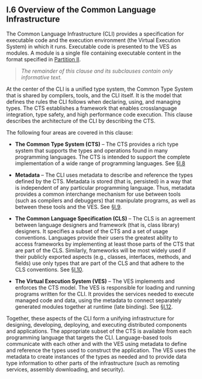 ## I.6 Overview of the Common Language Infrastructure

The Common Language Infrastructure (CLI) provides a specification for executable code and the execution environment (the Virtual Execution System) in which it runs. Executable code is presented to the VES as modules. A module is a single file containing executable content in the format specified in [Partition II](#todo-missing-hyperlink).

> _The remainder of this clause and its subclauses contain only informative text._

At the center of the CLI is a unified type system, the Common Type System that is shared by compilers, tools, and the CLI itself. It is the model that defines the rules the CLI follows when declaring, using, and managing types. The CTS establishes a framework that enables crosslanguage integration, type safety, and high performance code execution. This clause describes the architecture of the CLI by describing the CTS.

The following four areas are covered in this clause:

 * **The Common Type System (CTS)** &ndash; The CTS provides a rich type system that supports the types and operations found in many programming languages. The CTS is intended to support the complete implementation of a wide range of programming languages. See §[I.8](i.8-common-type-system.md)

 * **Metadata** &ndash; The CLI uses metadata to describe and reference the types defined by the CTS. Metadata is stored (that is, persisted) in a way that is independent of any particular programming language. Thus, metadata provides a common interchange mechanism for use between tools (such as compilers and debuggers) that manipulate programs, as well as between these tools and the VES. See §[I.9](i.9-metadata.md).

 * **The Common Language Specification (CLS)** &ndash; The CLS is an agreement between language designers and framework (that is, class library) designers.  It specifies a subset of the CTS and a set of usage conventions.  Languages provide their users the greatest ability to access frameworks by implementing at least those parts of the CTS that are part of the CLS. Similarly, frameworks will be most widely used if their publicly exported aspects (e.g., classes, interfaces, methods, and fields) use only types that are part of the CLS and that adhere to the CLS conventions. See §[I.10](i.10-name-and-type-rules-for-the-common-language-specification.md).

 * **The Virtual Execution System (VES)** &ndash; The VES implements and enforces the CTS model. The VES is responsible for loading and running programs written for the CLI. It provides the services needed to execute managed code and data, using the metadata to connect separately generated modules together at runtime (late binding). See §[I.12](i.12-virtual-execution-system.md).

Together, these aspects of the CLI form a unifying infrastructure for designing, developing, deploying, and executing distributed components and applications. The appropriate subset of the CTS is available from each programming language that targets the CLI. Language-based tools communicate with each other and with the VES using metadata to define and reference the types used to construct the application. The VES uses the metadata to create instances of the types as needed and to provide data type information to other parts of the infrastructure (such as remoting services, assembly downloading, and security).
